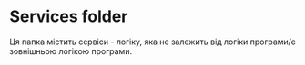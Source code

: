 # Services folder

Ця папка містить сервіси - логіку, яка не залежить від логіки програми/є зовнішньою логікою програми.
<!-- This folder contains logic which is not dependend on application logic/is external logic in application. -->